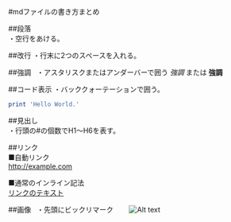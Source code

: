 #mdファイルの書き方まとめ

##段落  
・空行をあける。  

##改行
・行末に2つのスペースを入れる。

##強調  
・アスタリスクまたはアンダーバーで囲う
*強調* または __強調__  

##コード表示
・バッククォーテーションで囲う。  

```ruby:hoge.rb
print 'Hello World.'
```

##見出し  
・行頭の#の個数でH1～H6を表す。  

##リンク  
■自動リンク  
<http://example.com>  

■通常のインライン記法  
[リンクのテキスト](リンクのアドレス "リンクのタイトル")

##画像  
・先頭にビックリマーク　　
![Alt text](/path/to/img.jpg)　　

